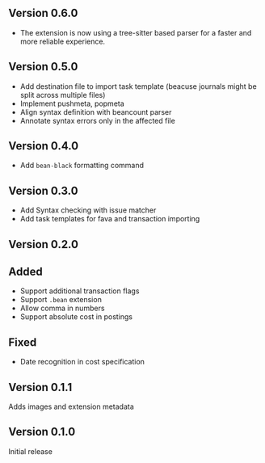 ## Version 0.6.0
- The extension is now using a tree-sitter based parser for a faster and more reliable experience.

## Version 0.5.0
- Add destination file to import task template (beacuse journals might be split across multiple files)
- Implement pushmeta, popmeta
- Align syntax definition with beancount parser
- Annotate syntax errors only in the affected file

## Version 0.4.0
- Add `bean-black` formatting command


## Version 0.3.0
- Add Syntax checking with issue matcher
- Add task templates for fava and transaction importing


## Version 0.2.0

## Added
- Support additional transaction flags
- Support `.bean` extension
- Allow comma in numbers
- Support absolute cost in postings

## Fixed
- Date recognition in cost specification


## Version 0.1.1

Adds images and extension metadata


## Version 0.1.0

Initial release
